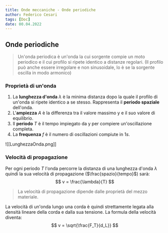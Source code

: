 ```yaml
---
title: Onde meccaniche - Onde periodiche
author: Federico Cesari
tags: [Doc]
date: 00.04.2022
---
```

## Onde periodiche
>Un'onda periodica è un'onda la cui sorgente compie un moto periodico e il cui profilo si ripete identico a distanze regolari. (Il profilo può anche essere irregolare e non sinusoidale, lo è se la sorgente oscilla in modo armonico)

### Proprietà di un'onda
1. La **lunghezza d'onda** $\lambda$ è la minima distanza dopo la quale il profilo di un'onda si ripete identico a se stesso. Rappresenta il **periodo spaziale** dell'onda.
2. L'**ampiezza** $A$ è la differenza tra il valore massimo y e il suo valore di equilibrio.
3. Il **periodo** $T$ è il tempo impiegato da y per compiere un'oscillazione completa.
4. La **frequenza** $f$ è il numero di oscillazioni compiute in $1s$.

![[LunghezzaOnda.png]]

### Velocità di propagazione
Per ogni periodo $T$ l'onda percorre la distanza di una lunghezza d'onda $\lambda$ quindi la sua velocità di propagazione ($\frac{spazio}{tempo}$) sarà:
$$
v = \frac{\lambda}{T}   
$$
>La velocità di propagazione dipende dalle proprietà del mezzo materiale.

La velocità di un'onda lungo una corda è quindi strettamente legata alla densità lineare della corda e dalla sua tensione. La formula della velocità diventa:
$$
v = \sqrt{\frac{F_T}{d_L}}
$$
